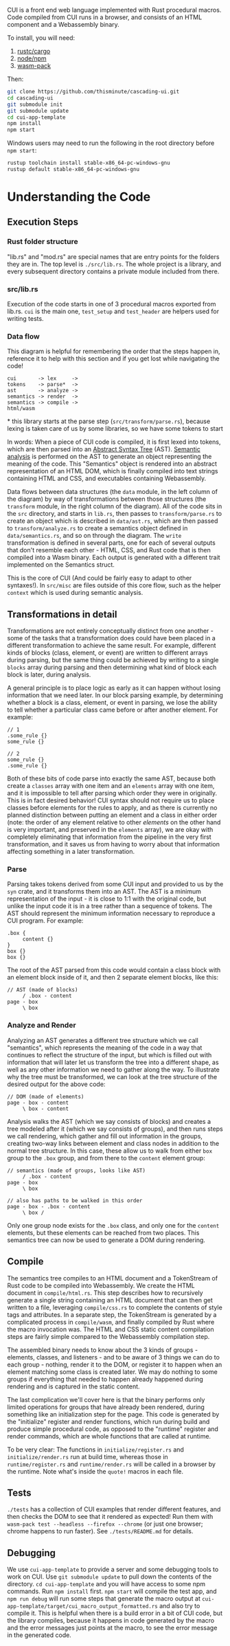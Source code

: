CUI is a front end web language implemented with Rust procedural macros. Code compiled from CUI runs in a browser, and consists of an HTML component and a Webassembly binary.

To install, you will need:

1. [rustc/cargo](https://www.rust-lang.org/tools/install)
1. [node/npm](https://nodejs.org/en/download/)
1. [wasm-pack](https://rustwasm.github.io/wasm-pack/installer/)

Then:

```bash
git clone https://github.com/thisminute/cascading-ui.git
cd cascading-ui
git submodule init
git submodule update
cd cui-app-template
npm install
npm start
```

Windows users may need to run the following in the root directory before `npm start`:

```bash
rustup toolchain install stable-x86_64-pc-windows-gnu
rustup default stable-x86_64-pc-windows-gnu
```

# Understanding the Code

## Execution Steps

### Rust folder structure

"lib.rs" and "mod.rs" are special names that are entry points for the folders they are in. The top level is `./src/lib.rs`. The whole project is a library, and every subsequent directory contains a private module included from there.

### src/lib.rs

Execution of the code starts in one of 3 procedural macros exported from lib.rs. `cui` is the main one, `test_setup` and `test_header` are helpers used for writing tests.

### Data flow

This diagram is helpful for remembering the order that the steps happen in, reference it to help with this section and if you get lost while navigating the code!

```
cui       -> lex     ->
tokens    -> parse*  ->
ast       -> analyze ->
semantics -> render  ->
semantics -> compile ->
html/wasm
```

\* this library starts at the parse step (`src/transform/parse.rs`), because lexing is taken care of us by some libraries, so we have some tokens to start

In words:
When a piece of CUI code is compiled, it is first lexed into tokens, which are then parsed into an [Abstract Syntax Tree](https://en.wikipedia.org/wiki/Abstract_syntax_tree) (AST). [Semantic analysis](<https://en.wikipedia.org/wiki/Semantic_analysis_(compilers)>) is performed on the AST to generate an object representing the meaning of the code. This "Semantics" object is rendered into an abstract representation of an HTML DOM, which is finally compiled into text strings containing HTML and CSS, and executables containing Webassembly.

Data flows between data structures (the `data` module, in the left column of the diagram) by way of transformations between those structures (the `transform` module, in the right column of the diagram). All of the code sits in the `src` directory, and starts in `lib.rs`, then passes to `transform/parse.rs` to create an object which is described in `data/ast.rs`, which are then passed to `transform/analyze.rs` to create a semantics object defined in `data/semantics.rs`, and so on through the diagram. The `write` transformation is defined in several parts, one for each of several outputs that don't resemble each other - HTML, CSS, and Rust code that is then compiled into a Wasm binary. Each output is generated with a different trait implemented on the Semantics struct.

This is the core of CUI (And could be fairly easy to adapt to other syntaxes!). In `src/misc` are files outside of this core flow, such as the helper `context` which is used during semantic analysis.

## Transformations in detail

Transformations are not entirely conceptually distinct from one another - some of the tasks that a transformation does could have been placed in a different transformation to achieve the same result. For example, different kinds of blocks (class, element, or event) are written to different arrays during parsing, but the same thing could be achieved by writing to a single `blocks` array during parsing and then determining what kind of block each block is later, during analysis.

A general principle is to place logic as early as it can happen without losing information that we need later. In our block parsing example, by determining whether a block is a class, element, or event in parsing, we lose the ability to tell whether a particular class came before or after another element. For example:

```cui
// 1
.some_rule {}
some_rule {}

// 2
some_rule {}
.some_rule {}
```

Both of these bits of code parse into exactly the same AST, because both create a `classes` array with one item and an `elements` array with one item, and it is impossible to tell after parsing which order they were in originally. This is in fact desired behavior! CUI syntax should not require us to place classes before elements for the rules to apply, and as there is currently no planned distinction between putting an element and a class in either order (note: the order of any element relative to other _elements_ on the other hand is very important, and preserved in the `elements` array), we are okay with completely eliminating that information from the pipeline in the very first transformation, and it saves us from having to worry about that information affecting something in a later transformation.

### Parse

Parsing takes tokens derived from some CUI input and provided to us by the `syn` crate, and it transforms them into an AST. The AST is a minimum representation of the input - it is close to 1:1 with the original code, but unlike the input code it is in a tree rather than a sequence of tokens. The AST should represent the minimum information necessary to reproduce a CUI program. For example:

```cui
.box {
     content {}
}
box {}
box {}
```

The root of the AST parsed from this code would contain a class block with an element block inside of it, and then 2 separate element blocks, like this:

```
// AST (made of blocks)
     / .box - content
page - box
     \ box
```

### Analyze and Render

Analyzing an AST generates a different tree structure which we call "semantics", which represents the meaning of the code in a way that continues to reflect the structure of the input, but which is filled out with information that will later let us transform the tree into a different shape, as well as any other information we need to gather along the way. To illustrate why the tree must be transformed, we can look at the tree structure of the desired output for the above code:

```
// DOM (made of elements)
page - box - content
     \ box - content
```

Analysis walks the AST (which we say consists of blocks) and creates a tree modeled after it (which we say consists of groups), and then runs steps we call rendering, which gather and fill out information in the groups, creating two-way links between element and class nodes in addition to the normal tree structure. In this case, these allow us to walk from either `box` group to the `.box` group, and from there to the `content` element group:

```
// semantics (made of groups, looks like AST)
     / .box - content
page - box
     \ box

// also has paths to be walked in this order
page - box - .box - content
     \ box /
```

Only one group node exists for the `.box` class, and only one for the `content` elements, but these elements can be reached from two places. This semantics tree can now be used to generate a DOM during rendering.

## Compile

The semantics tree compiles to an HTML document and a TokenStream of Rust code to be compiled into Webassembly. We create the HTML document in `compile/html.rs`. This step describes how to recursively generate a single string containing an HTML document that can then get written to a file, leveraging `compile/css.rs` to complete the contents of style tags and attributes. In a separate step, the TokenStream is generated by a complicated process in `compile/wasm`, and finally compiled by Rust where the macro invocation was. The HTML and CSS static content compilation steps are fairly simple compared to the Webassembly compilation step.

The assembled binary needs to know about the 3 kinds of groups - elements, classes, and listeners - and to be aware of 3 things we can do to each group - nothing, render it to the DOM, or register it to happen when an element matching some class is created later. We may do nothing to some groups if everything that needed to happen already happened during rendering and is captured in the static content.

The last complication we'll cover here is that the binary performs only limited operations for groups that have already been rendered, during something like an initialization step for the page. This code is generated by the "initialize" register and render functions, which run during build and produce simple procedural code, as opposed to the "runtime" register and render commands, which are whole functions that are called at runtime.

To be very clear: The functions in `initialize/register.rs` and `initialize/render.rs` run at build time, whereas those in `runtime/register.rs` and `runtime/render.rs` will be called in a browser by the runtime. Note what's inside the `quote!` macros in each file.

## Tests

`./tests` has a collection of CUI examples that render different features, and then checks the DOM to see that it rendered as expected! Run them with `wasm-pack test --headless --firefox --chrome` (or just one browser; chrome happens to run faster). See `./tests/README.md` for details.

## Debugging

We use `cui-app-template` to provide a server and some debugging tools to work on CUI. Use `git submodule update` to pull down the contents of the directory. `cd cui-app-template` and you will have access to some npm commands. Run `npm install` first. `npm start` will compile the test app, and `npm run debug` will run some steps that generate the macro output at `cui-app-template/target/cui_macro_output_formatted.rs` and also try to compile it. This is helpful when there is a build error in a bit of CUI code, but the library compiles, because it happens in code generated by the macro and the error messages just points at the macro, to see the error message in the generated code.
